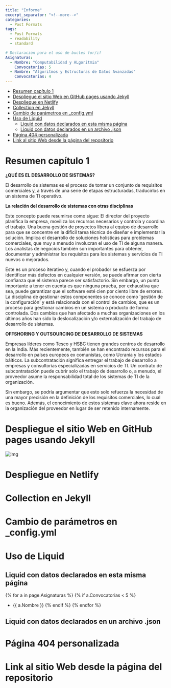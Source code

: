 ```yaml
---
title: "Informe"
excerpt_separator: "<!--more-->"
categories:
  - Post Formats
tags:
  - Post Formats
  - readability
  - standard

# Declaración para el uso de bucles for/if
Asignaturas: 
  - Nombre: "Computabilidad y ALgoritmia"
    Convocatorias: 5
  - Nombre: "Algoritmos y Estructuras de Datos Avanzadas"
    Convocatorias: 4
---
```


- [Resumen capítulo 1](#resumen-capítulo-1)
- [Despliegue el sitio Web en GitHub pages usando Jekyll](#despliegue-el-sitio-web-en-github-pages-usando-jekyll)
- [Despliegue en Netlify](#despliegue-en-netlify)
- [Collection en Jekyll](#collection-en-jekyll)
- [Cambio de parámetros en \_config.yml](#cambio-de-parámetros-en-_configyml)
- [Uso de Liquid](#uso-de-liquid)
  - [Liquid con datos declarados en esta misma página](#liquid-con-datos-declarados-en-esta-misma-página)
  - [Liquid con datos declarados en un archivo .json](#liquid-con-datos-declarados-en-un-archivo-json)
- [Página 404 personalizada](#página-404-personalizada)
- [Link al sitio Web desde la página del repositorio](#link-al-sitio-web-desde-la-página-del-repositorio)


# Resumen capítulo 1
**¿QUÉ ES EL DESARROLLO DE SISTEMAS?**

El desarrollo de sistemas es el proceso de tomar un conjunto de requisitos comerciales y, a través de una serie de etapas estructuradas, traducirlos en un sistema de TI operativo.

**La relación del desarrollo de sistemas con otras disciplinas** 

Este concepto puede resumirse como sigue:
El director del proyecto planifica la empresa, moviliza los recursos necesarios y controla y coordina el trabajo. Una buena gestión de proyectos libera al equipo de desarrollo para que se concentre en la difícil tarea técnica de diseñar e implementar la solución. Implica el desarrollo de soluciones holísticas para problemas comerciales, que muy a menudo involucran el uso de TI de alguna manera. Los analistas de negocios también son importantes para obtener, documentar y administrar los requisitos para los sistemas y servicios de TI nuevos o mejorados.

Este es un proceso iterativo y, cuando el probador se esfuerza por identificar más defectos en cualquier versión, se puede afirmar con cierta confianza que el sistema parece ser satisfactorio. Sin embargo, un punto importante a tener en cuenta es que ninguna prueba, por exhaustiva que sea, puede garantizar que el software esté cien por ciento libre de errores. La disciplina de gestionar estos componentes se conoce como 'gestión de la configuración' y está relacionada con el control de cambios, que es un proceso para gestionar cambios en un sistema o producto de forma controlada. Dos cambios que han afectado a muchas organizaciones en los últimos años han sido la deslocalización y/o externalización del trabajo de desarrollo de sistemas.

**OFFSHORING Y OUTSOURCING DE DESARROLLO DE SISTEMAS**

Empresas líderes como Tesco y HSBC tienen grandes centros de desarrollo en la India. Más recientemente, también se han encontrado recursos para el desarrollo en países europeos ex comunistas, como Ucrania y los estados bálticos. La subcontratación significa entregar el trabajo de desarrollo a empresas y consultorías especializadas en servicios de TI. Un contrato de subcontratación puede cubrir solo el trabajo de desarrollo o, a menudo, el proveedor asume la responsabilidad total de los sistemas de TI de la organización.

Sin embargo, se podría argumentar que esto solo refuerza la necesidad de una mayor precisión en la definición de los requisitos comerciales, lo cual es bueno. Además, el conocimiento de estos sistemas clave ahora reside en la organización del proveedor en lugar de ser retenido internamente.

# Despliegue el sitio Web en GitHub pages usando Jekyll
<img src="https://ull-esit-dmsi-2223.github.io/intro2sd-jorge-ruiz-padilla-alu0101330037/img/" alt="img"/>

# Despliegue en Netlify

# Collection en Jekyll

# Cambio de parámetros en _config.yml

# Uso de Liquid

## Liquid con datos declarados en esta misma página
{% for a in page.Asignaturas %}
  {% if a.Convocatorias < 5 %}
* {{ a.Nombre }}
  {% endif %}
{% endfor %}
## Liquid con datos declarados en un archivo .json

# Página 404 personalizada

# Link al sitio Web desde la página del repositorio
